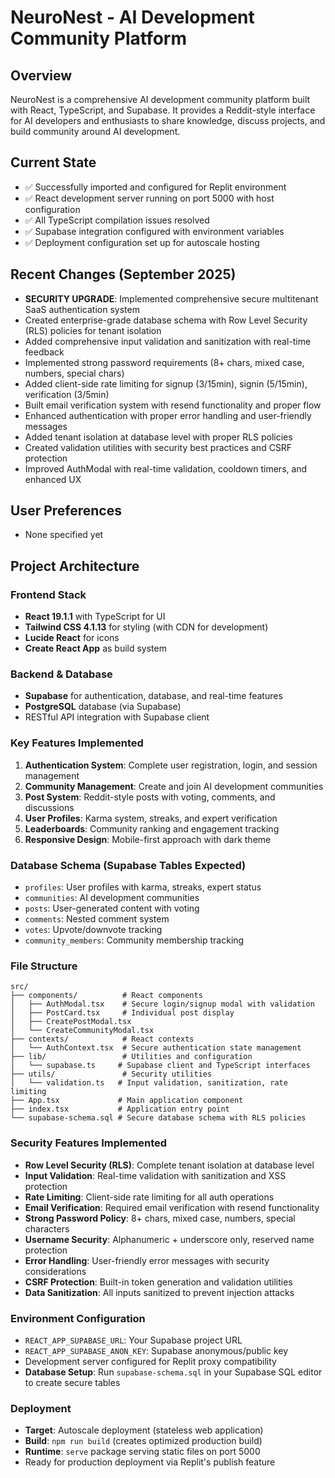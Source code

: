 # NeuroNest - AI Development Community Platform

## Overview
NeuroNest is a comprehensive AI development community platform built with React, TypeScript, and Supabase. It provides a Reddit-style interface for AI developers and enthusiasts to share knowledge, discuss projects, and build community around AI development.

## Current State
- ✅ Successfully imported and configured for Replit environment
- ✅ React development server running on port 5000 with host configuration
- ✅ All TypeScript compilation issues resolved
- ✅ Supabase integration configured with environment variables
- ✅ Deployment configuration set up for autoscale hosting

## Recent Changes (September 2025)
- **SECURITY UPGRADE**: Implemented comprehensive secure multitenant SaaS authentication system
- Created enterprise-grade database schema with Row Level Security (RLS) policies for tenant isolation
- Added comprehensive input validation and sanitization with real-time feedback
- Implemented strong password requirements (8+ chars, mixed case, numbers, special chars)
- Added client-side rate limiting for signup (3/15min), signin (5/15min), verification (3/5min)
- Built email verification system with resend functionality and proper flow
- Enhanced authentication with proper error handling and user-friendly messages
- Added tenant isolation at database level with proper RLS policies
- Created validation utilities with security best practices and CSRF protection
- Improved AuthModal with real-time validation, cooldown timers, and enhanced UX

## User Preferences
- None specified yet

## Project Architecture

### Frontend Stack
- **React 19.1.1** with TypeScript for UI
- **Tailwind CSS 4.1.13** for styling (with CDN for development)
- **Lucide React** for icons
- **Create React App** as build system

### Backend & Database
- **Supabase** for authentication, database, and real-time features
- **PostgreSQL** database (via Supabase)
- RESTful API integration with Supabase client

### Key Features Implemented
1. **Authentication System**: Complete user registration, login, and session management
2. **Community Management**: Create and join AI development communities  
3. **Post System**: Reddit-style posts with voting, comments, and discussions
4. **User Profiles**: Karma system, streaks, and expert verification
5. **Leaderboards**: Community ranking and engagement tracking
6. **Responsive Design**: Mobile-first approach with dark theme

### Database Schema (Supabase Tables Expected)
- `profiles`: User profiles with karma, streaks, expert status
- `communities`: AI development communities 
- `posts`: User-generated content with voting
- `comments`: Nested comment system
- `votes`: Upvote/downvote tracking
- `community_members`: Community membership tracking

### File Structure
```
src/
├── components/          # React components
│   ├── AuthModal.tsx    # Secure login/signup modal with validation
│   ├── PostCard.tsx     # Individual post display
│   ├── CreatePostModal.tsx
│   └── CreateCommunityModal.tsx
├── contexts/            # React contexts
│   └── AuthContext.tsx  # Secure authentication state management
├── lib/                 # Utilities and configuration
│   └── supabase.ts     # Supabase client and TypeScript interfaces
├── utils/               # Security utilities
│   └── validation.ts   # Input validation, sanitization, rate limiting
├── App.tsx             # Main application component
├── index.tsx           # Application entry point
└── supabase-schema.sql # Secure database schema with RLS policies
```

### Security Features Implemented
- **Row Level Security (RLS)**: Complete tenant isolation at database level
- **Input Validation**: Real-time validation with sanitization and XSS protection
- **Rate Limiting**: Client-side rate limiting for all auth operations
- **Email Verification**: Required email verification with resend functionality
- **Strong Password Policy**: 8+ chars, mixed case, numbers, special characters
- **Username Security**: Alphanumeric + underscore only, reserved name protection
- **Error Handling**: User-friendly error messages with security considerations
- **CSRF Protection**: Built-in token generation and validation utilities
- **Data Sanitization**: All inputs sanitized to prevent injection attacks

### Environment Configuration
- `REACT_APP_SUPABASE_URL`: Your Supabase project URL
- `REACT_APP_SUPABASE_ANON_KEY`: Supabase anonymous/public key
- Development server configured for Replit proxy compatibility
- **Database Setup**: Run `supabase-schema.sql` in your Supabase SQL editor to create secure tables

### Deployment
- **Target**: Autoscale deployment (stateless web application)
- **Build**: `npm run build` (creates optimized production build)
- **Runtime**: `serve` package serving static files on port 5000
- Ready for production deployment via Replit's publish feature